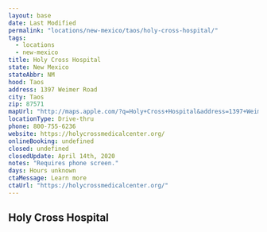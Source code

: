 ```yaml
---
layout: base
date: Last Modified
permalink: "locations/new-mexico/taos/holy-cross-hospital/"
tags:
  - locations
  - new-mexico
title: Holy Cross Hospital 
state: New Mexico
stateAbbr: NM
hood: Taos
address: 1397 Weimer Road
city: Taos
zip: 87571
mapUrl: "http://maps.apple.com/?q=Holy+Cross+Hospital&address=1397+Weimer+Road,Taos,New+Mexico,87571"
locationType: Drive-thru
phone: 800-755-6236
website: https://holycrossmedicalcenter.org/
onlineBooking: undefined
closed: undefined
closedUpdate: April 14th, 2020
notes: "Requires phone screen."
days: Hours unknown
ctaMessage: Learn more
ctaUrl: "https://holycrossmedicalcenter.org/"
---
```

## Holy Cross Hospital 